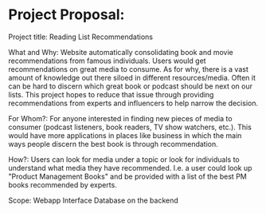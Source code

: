 # Project Proposal:
Project title:
Reading List Recommendations

What and Why:
Website automatically consolidating book and movie recommendations from famous individuals. Users would get recommendations on great media to consume.
As for why, there is a vast amount of knowledge out there siloed in different resources/media. Often it can be hard to discern which great book or podcast should be next on our lists. This project hopes to reduce that issue through providing recommendations from experts and influencers to help narrow the decision.


For Whom?:
For anyone interested in finding new pieces of media to consumer (podcast listeners, book readers, TV show watchers, etc.). 
This would have more applications in places like business in which the main ways people discern the best book is through 
recommendation.

How?:
Users can look for media under a topic or look for individuals to understand what media they have recommended. I.e. a user could look up "Product Management Books" and be provided with a list of the best PM books recommended by experts.

Scope:
Webapp Interface
Database on the backend
